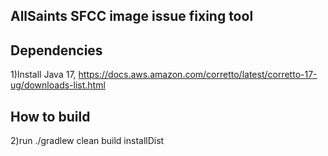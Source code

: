 ## AllSaints SFCC image issue fixing tool

## Dependencies 
1)Install Java 17, https://docs.aws.amazon.com/corretto/latest/corretto-17-ug/downloads-list.html


## How to build
2)run ./gradlew clean build installDist

